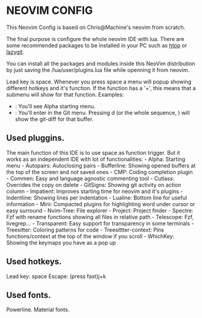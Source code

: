 # NEOVIM CONFIG
This Neovim Config is based on Chris@Machine's neovim from scratch.

The final purpose is configure the whole neovim IDE with lua. There are some recommended packages to be installed in your PC such as [htop](https://htop.dev) or [lazygit](https://github.com/jesseduffield/lazygit).

You can install all the packages and modules inside this NeoVim distribution by just saving the /lua/user/plugins.lua file while openning it from neovim.

Lead key is space. Whenever you press space a menu will popup showing different hotkeys and it's function. If the function has a '+', this means that a submenu will show for that function. Examples:
- <SPACE-a>: You'll see Alpha starting menu.
- <SPACE-g>: You'll enter in the Git menu. Pressing d (or the whole sequence, <SPACE-g-d>) will show the git-diff for that buffer.

## Used pluggins.
The main function of this IDE is to use space as function trigger. But it works as an independent IDE with lot of functionalities:
    - Alpha: Starting menu
    - Autopairs: Autoclosing pairs
    - Bufferline: Showing opened buffers at the top of the screen and not saved ones
    - CMP: Coding completion plugin
    - Commen: Easy and language agnostic commenting tool
    - Cutlass: Overrides the copy on delete
    - GitSigns: Showing git activity on action column
    - Impatient: Improves starting time for neovim and it's plugins
    - Indentline: Showing lines per indentation
    - Lualine: Bottom line for useful information
    - Mini: Compacted plugins for highlighting word under cursor or easy surround
    - Nvim-Tree: File explorer
    - Project: Project finder
    - Spectre: Fzf with rename functions showing all files in relative path
    - Telescope: Fzf, livegrep...
    - Transparent: Easy support for transparency in some terminals
    - Treesitter: Coloring patterns for code
    - Treesittter-context: Pins functions/context at the top of the window if you scroll
    - WhichKey: Showing the keymaps you have as a pop up

## Used hotkeys.
Lead key: space
Escape: (press fast)j+k

## Used fonts.
Powerline.
Material fonts.
